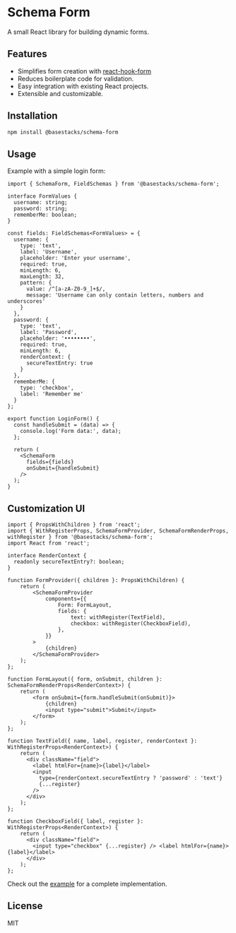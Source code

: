 # Schema Form

A small React library for building dynamic forms.

## Features

- Simplifies form creation with [react-hook-form](https://react-hook-form.com/)
- Reduces boilerplate code for validation.
- Easy integration with existing React projects.
- Extensible and customizable.

## Installation

```bash
npm install @basestacks/schema-form
```

## Usage

Example with a simple login form:

```tsx
import { SchemaForm, FieldSchemas } from '@basestacks/schema-form';

interface FormValues {
  username: string;
  password: string;
  rememberMe: boolean;
}

const fields: FieldSchemas<FormValues> = {
  username: {
    type: 'text',
    label: 'Username',
    placeholder: 'Enter your username',
    required: true,
    minLength: 6,
    maxLength: 32,
    pattern: {
      value: /^[a-zA-Z0-9_]+$/,
      message: 'Username can only contain letters, numbers and underscores'
    }
  },
  password: {
    type: 'text',
    label: 'Password',
    placeholder: '••••••••',
    required: true,
    minLength: 6,
    renderContext: {
      secureTextEntry: true
    }
  },
  rememberMe: {
    type: 'checkbox',
    label: 'Remember me'
  }
};

export function LoginForm() {
  const handleSubmit = (data) => {
    console.log('Form data:', data);
  };

  return (
    <SchemaForm 
      fields={fields}
      onSubmit={handleSubmit}
    />
  );
}
```

## Customization UI

```tsx
import { PropsWithChildren } from 'react';
import { WithRegisterProps, SchemaFormProvider, SchemaFormRenderProps, withRegister } from '@basestacks/schema-form';
import React from 'react';

interface RenderContext {
  readonly secureTextEntry?: boolean;
}

function FormProvider({ children }: PropsWithChildren) {
    return (
        <SchemaFormProvider
            components={{
                Form: FormLayout,
                fields: {
                    text: withRegister(TextField),
                    checkbox: withRegister(CheckboxField),
                },
            }}
        >
            {children}
        </SchemaFormProvider>
    );
};

function FormLayout({ form, onSubmit, children }: SchemaFormRenderProps<RenderContext>) {
    return (
        <form onSubmit={form.handleSubmit(onSubmit)}>
            {children}
            <input type="submit">Submit</input>
        </form>
    );
};

function TextField({ name, label, register, renderContext }: WithRegisterProps<RenderContext>) {
    return (
      <div className="field">
        <label htmlFor={name}>{label}</label>
        <input
          type={renderContext.secureTextEntry ? 'password' : 'text'}
          {...register}
        />
      </div>
    );
};

function CheckboxField({ label, register }: WithRegisterProps<RenderContext>) {
    return (
      <div className="field">
        <input type="checkbox" {...register} /> <label htmlFor={name}>{label}</label>
      </div>
    );
};
```

Check out the [example](https://codesandbox.io/p/sandbox/55msn7) for a complete implementation.

## License

MIT
